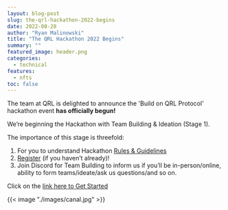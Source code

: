```yaml
---
layout: blog-post
slug: the-qrl-hackathon-2022-begins
date: 2022-08-28
author: "Ryan Malinowski"
title: "The QRL Hackathon 2022 Begins"
summary: ""
featured_image: header.png
categories:
  - technical
features:
  - nfts
toc: false
---
```


The team at QRL is delighted to announce the 'Build on QRL Protocol' hackathon event **has officially begun!**

We’re beginning the Hackathon with Team Building & Ideation (Stage 1).

The importance of this stage is threefold:

1. For you to understand Hackathon [Rules & Guidelines](/events/qrl-hackathon-2022/rules/)
2. [Register](/events/qrl-hackathon-2022/register/) (if you haven’t already)!
3. Join Discord for Team Building to inform us if you’ll be in-person/online, ability to form teams/ideate/ask us questions/and so on.

Click on the [link here to Get Started](/events/qrl-hackathon-2022/start)

{{< image "./images/canal.jpg" >}}
